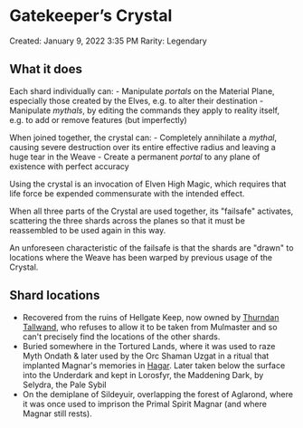 # Gatekeeper’s Crystal

Created: January 9, 2022 3:35 PM
Rarity: Legendary

## What it does
Each shard individually can:
	- Manipulate _portals_ on the Material Plane, especially those created by the Elves, e.g. to alter their destination
	- Manipulate  _mythals_, by editing the commands they apply to reality itself, e.g. to add or remove features (but imperfectly)

When joined together, the crystal can:
	- Completely annihilate a _mythal_, causing severe destruction over its entire effective radius and leaving a huge tear in the Weave
	- Create a permanent _portal_ to any plane of existence with perfect accuracy

Using the crystal is an invocation of Elven High Magic, which requires that life force be expended commensurate with the intended effect.

When all three parts of the Crystal are used together, its "failsafe" activates, scattering the three shards across the planes so that it must be reassembled to be used again in this way.

An unforeseen characteristic of the failsafe is that the shards are "drawn" to locations where the Weave has been warped by previous usage of the Crystal.

## Shard locations

- Recovered from the ruins of Hellgate Keep, now owned by [Thurndan Tallwand](../../Characters/Thurndan%20Tallwand/%21index.md), who refuses to allow it to be taken from Mulmaster and so can't precisely find the locations of the other shards.
- Buried somewhere in the Tortured Lands, where it was used to raze Myth Ondath & later used by the Orc Shaman Uzgat in a ritual that implanted Magnar's memories in [Hagar](../../pcs/hagar-bloodrop.md). Later taken below the surface into the Underdark and kept in Lorosfyr, the Maddening Dark, by Selydra, the Pale Sybil
- On the demiplane of Sildeyuir, overlapping the forest of Aglarond, where it was once used to imprison the Primal Spirit Magnar (and where Magnar still rests).